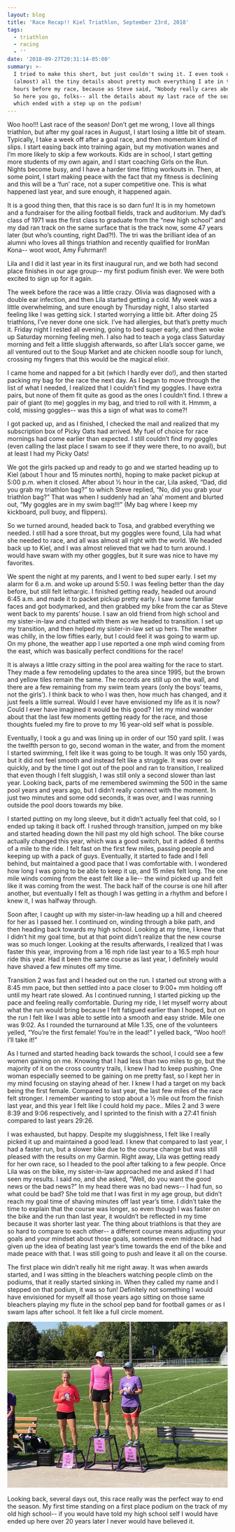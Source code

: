 ```yaml
---
layout: blog
title: 'Race Recap!! Kiel Triathlon, September 23rd, 2018'
tags:
  - triathlon
  - racing
  - ''
date: '2018-09-27T20:31:14-05:00'
summary: >-
  I tried to make this short, but just couldn't swing it. I even took out
  (almost) all the tiny details about pretty much everything I ate in the 24
  hours before my race, because as Steve said, "Nobody really cares about that."
  So here you go, folks-- all the details about my last race of the season,
  which ended with a step up on the podium!
---
```

Woo hoo!!! Last race of the season! Don’t get me wrong, I love all things triathlon, but after my goal races in August, I start losing a little bit of steam. Typically, I take a week off after a goal race, and then momentum kind of slips. I start easing back into training again, but my motivation wanes and I’m more likely to skip a few workouts. Kids are in school, I start getting more students of my own again, and I start coaching Girls on the Run. Nights become busy, and I have a harder time fitting workouts in. Then, at some point, I start making peace with the fact that my fitness is declining and this will be a ‘fun’ race, not a super competitive one. This is what happened last year, and sure enough, it happened again. 



It is a good thing then, that this race is so darn fun! It is in my hometown and a fundraiser for the ailing football fields, track and auditorium. My dad’s class of 1971 was the first class to graduate from the “new high school” and my dad ran track on the same surface that is the track now, some 47 years later (but who’s counting, right Dad?!). The tri was the brilliant idea of an alumni who loves all things triathlon and recently qualified for IronMan Kona-- woot woot, Amy Fuhrman!!



Lila and I did it last year in its first inaugural run, and we both had second place finishes in our age group-- my first podium finish ever. We were both excited to sign up for it again. 



The week before the race was a little crazy. Olivia was diagnosed with a double ear infection, and then Lila started getting a cold. My week was a little overwhelming, and sure enough by Thursday night, I also started feeling like I was getting sick. I started worrying a little bit. After doing 25 triathlons, I’ve never done one sick. I’ve had allergies, but that’s pretty much it. Friday night I rested all evening, going to bed super early, and then woke up Saturday morning feeling meh. I also had to teach a yoga class Saturday morning and felt a little sluggish afterwards, so after Lila’s soccer game, we all ventured out to the Soup Market and ate chicken noodle soup for lunch, crossing my fingers that this would be the magical elixir. 



I came home and napped for a bit (which I hardly ever do!), and then started packing my bag for the race the next day. As I began to move through the list of what I needed, I realized that I couldn’t find my goggles. I have extra pairs, but none of them fit quite as good as the ones I couldn’t find. I threw a pair of giant (to me) goggles in my bag, and tried to roll with it. Hmmm, a cold, missing goggles-- was this a sign of what was to come?!



I got packed up, and as I finished, I checked the mail and realized that my subscription box of Picky Oats had arrived. My fuel of choice for race mornings had come earlier than expected. I still couldn’t find my goggles (even calling the last place I swam to see if they were there, to no avail), but at least I had my Picky Oats!



We got the girls packed up and ready to go and we started heading up to Kiel (about 1 hour and 15 minutes north), hoping to make packet pickup at 5:00 p.m. when it closed. After about ½ hour in the car, Lila asked, “Dad, did you grab my triathlon bag?” to which Steve replied, “No, did you grab your triathlon bag?” That was when I suddenly had an ‘aha’ moment and blurted out, “My goggles are in my swim bag!!!” (My bag where I keep my kickboard, pull buoy, and flippers). 



So we turned around, headed back to Tosa, and grabbed everything we needed. I still had a sore throat, but my goggles were found, Lila had what she needed to race, and all was almost all right with the world. We headed back up to Kiel, and I was almost relieved that we had to turn around. I would have swam with my other goggles, but it sure was nice to have my favorites. 



We spent the night at my parents, and I went to bed super early. I set my alarm for 6 a.m. and woke up around 5:50. I was feeling better than the day before, but still felt lethargic. I finished getting ready, headed out around 6:45 a.m. and made it to packet pickup pretty early. I saw some familiar faces and got bodymarked, and then grabbed my bike from the car as Steve went back to my parents’ house. I saw an old friend from high school and my sister-in-law and chatted with them as we headed to transition. I set up my transition, and then helped my sister-in-law set up hers. The weather was chilly, in the low fifties early, but I could feel it was going to warm up. On my phone, the weather app I use reported a one mph wind coming from the east, which was basically perfect conditions for the race! 



It is always a little crazy sitting in the pool area waiting for the race to start. They made a few remodeling updates to the area since 1995, but the brown and yellow tiles remain the same. The records are still up on the wall, and there are a few remaining from my swim team years (only the boys’ teams, not the girls’). I think back to who I was then, how much has changed, and it just feels a little surreal. Would I ever have envisioned my life as it is now? Could I ever have imagined it would be this good? I let my mind wander about that the last few moments getting ready for the race, and those thoughts fueled my fire to prove to my 16 year-old self what is possible. 



Eventually, I took a gu and was lining up in order of our 150 yard split. I was the twelfth person to go, second woman in the water, and from the moment I started swimming, I felt like it was going to be tough. It was only 150 yards, but it did not feel smooth and instead felt like a struggle. It was over so quickly, and by the time I got out of the pool and ran to transition, I realized that even though I felt sluggish, I was still only a second slower than last year. Looking back, parts of me remembered swimming the 500 in the same pool years and years ago, but I didn’t really connect with the moment. In just two minutes and some odd seconds, it was over, and I was running outside the pool doors towards my bike. 



I started putting on my long sleeve, but it didn’t actually feel that cold, so I ended up taking it back off. I rushed through transition, jumped on my bike and started heading down the hill past my old high school. The bike course actually changed this year, which was a good switch, but it added .6 tenths of a mile to the ride. I felt fast on the first few miles, passing people and keeping up with a pack of guys. Eventually, it started to fade and I fell behind, but maintained a good pace that I was comfortable with. I wondered how long I was going to be able to keep it up, and 15 miles felt long. The one mile winds coming from the east felt like a lie-- the wind picked up and felt like it was coming from the west. The back half of the course is one hill after another, but eventually I felt as though I was getting in a rhythm and before I knew it, I was halfway through. 



Soon after, I caught up with my sister-in-law heading up a hill and cheered for her as I passed her. I continued on, winding through a bike path, and then heading back towards my high school. Looking at my time, I knew that I didn’t hit my goal time, but at that point didn’t realize that the new course was so much longer. Looking at the results afterwards, I realized that I was faster this year, improving from a 16 mph ride last year to a 16.5 mph hour ride this year. Had it been the same course as last year, I definitely would have shaved a few minutes off my time. 



Transition 2 was fast and I headed out on the run. I started out strong with a 8:45 mm pace, but then settled into a pace closer to 9:00+ mm holding off until my heart rate slowed. As I continued running, I started picking up the pace and feeling really comfortable. During my ride, I let myself worry about what the run would bring because I felt fatigued earlier than I hoped, but on the run I felt like I was able to settle into a smooth and easy stride. Mile one was 9:02. As I rounded the turnaround at Mile 1.35, one of the volunteers yelled, “You’re the first female! You’re in the lead!” I yelled back, “Woo hoo!! I’ll take it!”



As I turned and started heading back towards the school, I could see a few women gaining on me. Knowing that I had less than two miles to go, but the majority of it on the cross country trails, I knew I had to keep pushing. One woman especially seemed to be gaining on me pretty fast, so I kept her in my mind focusing on staying ahead of her. I knew I had a target on my back being the first female. Compared to last year, the last few miles of the race felt stronger. I remember wanting to stop about a ½ mile out from the finish last year, and this year I felt like I could hold my pace.. Miles 2 and 3 were 8:39 and 9:06 respectively, and I sprinted to the finish with a 27:41 finish compared to last years 29:26. 



I was exhausted, but happy. Despite my sluggishness, I felt like I really picked it up and maintained a good lead. I knew that compared to last year, I had a faster run, but a slower bike due to the course change but was still pleased with the results on my Garmin. Right away, Lila was getting ready for her own race, so I headed to the pool after talking to a few people. Once Lila was on the bike, my sister-in-law approached me and asked if I had seen my results. I said no, and she asked, “Well, do you want the good news or the bad news?” In my head there was no bad news-- I had fun, so what could be bad? She told me that I was first in my age group, but didn’t reach my goal time of shaving minutes off last year’s time. I didn’t take the time to explain that the course was longer, so even though I was faster on the bike and the run than last year, it wouldn’t be reflected in my time because it was shorter last year. The thing about triathlons is that they are so hard to compare to each other-- a different course means adjusting your goals and your mindset about those goals, sometimes even midrace. I had given up the idea of beating last year’s time towards the end of the bike and made peace with that. I was still going to push and leave it all on the course.



The first place win didn’t really hit me right away. It was when awards started, and I was sitting in the bleachers watching people climb on the podiums, that it really started sinking in. When they called my name and I stepped on that podium, it was so fun! Definitely not something I would have envisioned for myself all those years ago sitting on those same bleachers playing my flute in the school pep band for football games or as I swam laps after school. It felt like a full circle moment. 



![](/static/img/uploads/img_5836.jpg)

Looking back, several days out, this race really was the perfect way to end the season. My first time standing on a first place podium on the track of my old high school-- if you would have told my high school self I would have ended up here over 20 years later I never would have believed it.
